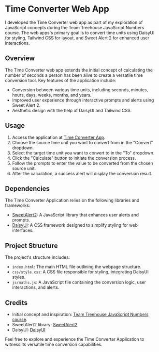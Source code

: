 # Time Converter Web App

I developed the Time Converter web app as part of my exploration of JavaScript concepts during the Team Treehouse JavaScript Numbers course. The web apps's primary goal is to convert time units using DaisyUI for styling, Tailwind CSS for layout, and Sweet Alert 2 for enhanced user interactions.

## Overview

The Time Converter web app extends the initial concept of calculating the number of seconds a person has been alive to create a versatile time conversion tool. Key features of the application include:

- Conversion between various time units, including seconds, minutes, hours, days, weeks, months, and years.
- Improved user experience through interactive prompts and alerts using Sweet Alert 2.
- Aesthetic design with the help of DaisyUI and Tailwind CSS.

## Usage

1. Access the application at [Time Converter App](https://berianlowe.com/time-converter).
2. Choose the source time unit you want to convert from in the "Convert" dropdown.
3. Select the target time unit you want to convert to in the "To" dropdown.
4. Click the "Calculate" button to initiate the conversion process.
5. Follow the prompts to enter the value to be converted from the chosen source unit.
6. After the calculation, a success alert will display the conversion result.

## Dependencies

The Time Converter Application relies on the following libraries and frameworks:

- [SweetAlert2](https://sweetalert2.github.io/): A JavaScript library that enhances user alerts and prompts.
- [DaisyUI](https://daisyui.com/): A CSS framework designed to simplify styling for web interfaces.

## Project Structure

The project's structure includes:

- `index.html`: The main HTML file outlining the webpage structure.
- `css/style.css`: A CSS file responsible for styling, integrating DaisyUI styles.
- `js/maths.js`: A JavaScript file containing the conversion logic, user interactions, and alerts.

## Credits

- Initial concept and inspiration: [Team Treehouse JavaScript Numbers course](https://teamtreehouse.com/).
- SweetAlert2 library: [SweetAlert2](https://sweetalert2.github.io/)
- DaisyUI: [DaisyUI](https://daisyui.com)

Feel free to explore and experience the Time Converter Application to witness its versatile time conversion capabilities.
